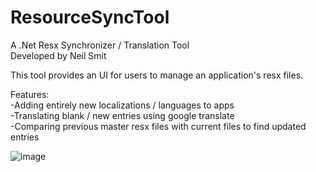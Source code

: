 # ResourceSyncTool
A .Net Resx Synchronizer / Translation Tool
<br />
Developed by Neil Smit

This tool provides an UI for users to manage an application's resx files.

Features:
<br/>-Adding entirely new localizations / languages to apps
<br/>-Translating blank / new entries using google translate
<br/>-Comparing previous master resx files with current files to find updated entries

![image](https://user-images.githubusercontent.com/8044300/27687840-b2a48a6e-5cd8-11e7-9ada-668ace68bb18.png)
